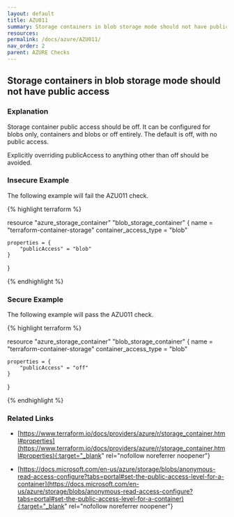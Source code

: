 ```yaml
---
layout: default
title: AZU011
summary: Storage containers in blob storage mode should not have public access [azure_storage_container] 
resources: 
permalink: /docs/azure/AZU011/
nav_order: 2
parent: AZURE Checks
---
```


## Storage containers in blob storage mode should not have public access

### Explanation


Storage container public access should be off. It can be configured for blobs only, containers and blobs or off entirely. The default is off, with no public access.

Explicitly overriding publicAccess to anything other than off should be avoided.



### Insecure Example

The following example will fail the AZU011 check.

{% highlight terraform %}

resource "azure_storage_container" "blob_storage_container" {
	name                  = "terraform-container-storage"
	container_access_type = "blob"
	
	properties = {
		"publicAccess" = "blob"
	}
}

{% endhighlight %}



### Secure Example

The following example will pass the AZU011 check.

{% highlight terraform %}

resource "azure_storage_container" "blob_storage_container" {
	name                  = "terraform-container-storage"
	container_access_type = "blob"
	
	properties = {
		"publicAccess" = "off"
	}
}

{% endhighlight %}


### Related Links


- [https://www.terraform.io/docs/providers/azure/r/storage_container.html#properties](https://www.terraform.io/docs/providers/azure/r/storage_container.html#properties){:target="_blank" rel="nofollow noreferrer noopener"}

- [https://docs.microsoft.com/en-us/azure/storage/blobs/anonymous-read-access-configure?tabs=portal#set-the-public-access-level-for-a-container](https://docs.microsoft.com/en-us/azure/storage/blobs/anonymous-read-access-configure?tabs=portal#set-the-public-access-level-for-a-container){:target="_blank" rel="nofollow noreferrer noopener"}

